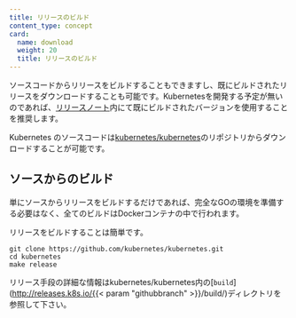 ```yaml
---
title: リリースのビルド
content_type: concept
card:
  name: download
  weight: 20
  title: リリースのビルド
---
```

<!-- overview -->
ソースコードからリリースをビルドすることもできますし、既にビルドされたリリースをダウンロードすることも可能です。Kubernetesを開発する予定が無いのであれば、[リリースノート](/docs/setup/release/notes/)内にて既にビルドされたバージョンを使用することを推奨します。

Kubernetes のソースコードは[kubernetes/kubernetes](https://github.com/kubernetes/kubernetes)のリポジトリからダウンロードすることが可能です。


<!-- body -->
## ソースからのビルド

単にソースからリリースをビルドするだけであれば、完全なGOの環境を準備する必要はなく、全てのビルドはDockerコンテナの中で行われます。

リリースをビルドすることは簡単です。

```shell
git clone https://github.com/kubernetes/kubernetes.git
cd kubernetes
make release
```

リリース手段の詳細な情報はkubernetes/kubernetes内の[`build`](http://releases.k8s.io/{{< param "githubbranch" >}}/build/)ディレクトリを参照して下さい。


